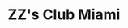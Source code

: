 ---
layout: place
title: ZZ's Club Miami
permalink: /florida/miami/zz-s-club-miami.html
stateAbbr: FL
stateName: Florida
cityName: Miami
seo:
  type: restaurant
  links: https://zzsclub.com/?utm_medium=Click&utm_source=GoogleMyBusiness
place_id: ChIJs7ptcSix2YgRV8Ptx4caiVE
photos:
  - name: >-
      places/ChIJs7ptcSix2YgRV8Ptx4caiVE/photos/AeeoHcJdJwzNXCnD66nNIh_uZtTdC1ttzmf2qKJcfIHdqQ3rEK-Y8TGPI-6d_whxp5xWL_bDTAE_kE_enfpDWzi_X267Ndldu_3L0QfuvpbXpe8XSJHHosfercNOqntpvitWtZCwIRgYggCCjGh60oRJtp71tjWoRyFPhFLRb55fCfM3_sN7uRVNzKGGnqenxNT_1H6Dd1CrpuMgLyAj5GPChqM_L3Ye0cXvbFLA9a3dwQEK4SpOoUrfaX1TYgpAn_U6lLih_U4n0bga4lT_AD5ABwQ6iPrB7FZho1VEREXahomM7n2-9gPnotnwx-v1lhI0VDVAPssTwBRMnCumIW0cC2e3jLzx4FhhZrmVu3CSaS9OJZn0n5RPj-Ldheu-4Tngu7miJlZSaKFs0lhm-rDcX8_cySCoBHe9l-lRD8bPYU9Yd1k5
    widthPx: 3370
    heightPx: 2528
    authorAttributions:
      - displayName: Ivan Mariotti
        uri: https://maps.google.com/maps/contrib/111977994384809527840
        photoUri: >-
          https://lh3.googleusercontent.com/a/ACg8ocIsvBvh097j3bO7OBPe8gyw2Gsze_0qXwiOxrbWPrnYO9leoA=s100-p-k-no-mo
    flagContentUri: >-
      https://www.google.com/local/imagery/report/?cb_client=maps_api_places.places_api&image_key=!1e10!2sCIHM0ogKEICAgICd8YfBmQE&hl=en-US
    googleMapsUri: >-
      https://www.google.com/maps/place//data=!3m4!1e2!3m2!1sCIHM0ogKEICAgICd8YfBmQE!2e10!4m2!3m1!1s0x88d9b128716dbab3:0x51891a87c7edc357
  - name: >-
      places/ChIJs7ptcSix2YgRV8Ptx4caiVE/photos/AeeoHcLoCoDFXb3rhUIM7FHMVw2P01CoDKROV1HifRQvHzN-K1RFKwgu_j71Ci5KUY9rG2L8LiVvVdAnPsUWSVu9Fh8W3qrJsxlgPj9L9AZHHEnwgJZX2QM1FuWbEExdCH8Gx8qOtnelDwkYws9NBjaE3tvraTl5NlWtTMdg6lHznV-mi3EEfTuIPeioRVFueDj5Xy4zAIukx-B-MSZz4QkKM6kJ3ng6fHrpxBWoMXe9M0rMC3WNXQQhI9nnjJRFpEddscY-St-2Xc-WHZwUhH9s2Dd_7huOUUwGH5xEN-Vo9bletRzNztTRxtWdocTaBp3Rx8MNalJk4PhJC0oa2zxaDPYsDHkFgzpRcTTDn8-mk7AYOr-0sqIsV6yIK_iIN3l-D7sscl1aoybZWxfrceaae2nJnI-HgmAsJEPqL4hcRnkOPw
    widthPx: 3600
    heightPx: 4800
    authorAttributions:
      - displayName: Adam Docktor
        uri: https://maps.google.com/maps/contrib/110885010956456925174
        photoUri: >-
          https://lh3.googleusercontent.com/a-/ALV-UjWgDScvtIP8PFsrl4gzh6Kx-rHd2TkR8PePUNc2CKzqBrIb04yRCA=s100-p-k-no-mo
    flagContentUri: >-
      https://www.google.com/local/imagery/report/?cb_client=maps_api_places.places_api&image_key=!1e10!2sCIHM0ogKEICAgIDT8729GQ&hl=en-US
    googleMapsUri: >-
      https://www.google.com/maps/place//data=!3m4!1e2!3m2!1sCIHM0ogKEICAgIDT8729GQ!2e10!4m2!3m1!1s0x88d9b128716dbab3:0x51891a87c7edc357
  - name: >-
      places/ChIJs7ptcSix2YgRV8Ptx4caiVE/photos/AeeoHcKtY-TWQBta9viHPYYlTcjwrKtHkYaRvF8PCCQGs_waC4y_GabY4DVDcg_5cgyZv2Mm9-ps0S9biasmWBE0tIEWnOC4zvVBaWRbbFg5y_qP2HjzoWooOAyhuV_lH1nuSlBgyCKoOHP5RGFqCThAhC9RKTUVLxiDikiIURvQZMK1UMHnMaYVCWNBAAXhrTp-w8mwTxgKBc6i2AsvMfNTchkmLvdubidOZbU-rfpttheBHmEdYjuY8nKWg21fzgD2Sf48nCDwAdzsZhG-mF12yxtfQSvkO78V4PgNYZIStYsufrT1uecPQylgFcCQ5m5U2-wZD1nEh-6wsTeB6qJKS-GBZKI98mkvLDqZwaq163vQE_KYfYEljglMt3bsCaxSCR1duvsAz5iEiaHRoU8o4PTAMH_O-99Xz7zJdIs4IuyGjQ
    widthPx: 3024
    heightPx: 3024
    authorAttributions:
      - displayName: Amina Ayoub
        uri: https://maps.google.com/maps/contrib/105251610509972073897
        photoUri: >-
          https://lh3.googleusercontent.com/a/ACg8ocJtFy7NeDCB7Z5Y07uxUBBZmLznasvtBToicyI10Lfe1pNwXxM=s100-p-k-no-mo
    flagContentUri: >-
      https://www.google.com/local/imagery/report/?cb_client=maps_api_places.places_api&image_key=!1e10!2sCIHM0ogKEICAgIDLr8uWVg&hl=en-US
    googleMapsUri: >-
      https://www.google.com/maps/place//data=!3m4!1e2!3m2!1sCIHM0ogKEICAgIDLr8uWVg!2e10!4m2!3m1!1s0x88d9b128716dbab3:0x51891a87c7edc357
  - name: >-
      places/ChIJs7ptcSix2YgRV8Ptx4caiVE/photos/AeeoHcJ6MVtaG2kYp2_wkU50uq2aIHrr3EXFFpdOlMIErRi-GGoVK9m0VJmSxpINJO9N0-zc9io6YBvGgxBQJrpGrtBBv_SJ6XK7i8DM3kLum6_aekugXcYqoAg1t98Ks5CfF_Pn0-s0FChn_DnwgQ3NQVvHTCSKNOK6xqS9ZnBAAuTLjFRthbpUZrl_l39oFHuIgQwMlbO_uHy1QBEp2iIEQURsyNJXK6fm28MMhCqGEb1VIZLQyV0uzQV50atgtDUMHIx0kR9Bm8X9tRLy5w1tPQHXrXNm6EdZOcy1yVqmdILadcFDF-C2HakrubF_cXZaJNVe2YHiEExll1awQOJ2vXN9VAjhY4a5qU2c_52gBkH_J7qPJjMcKyAhkRfq9gnG9hNuME1GjPUc0jmodjIciUVfIoupjRDRjeO615FvcZkU5d_-
    widthPx: 3024
    heightPx: 4032
    authorAttributions:
      - displayName: Kheeto Diet
        uri: https://maps.google.com/maps/contrib/112663852746767784480
        photoUri: >-
          https://lh3.googleusercontent.com/a-/ALV-UjVOctAu7CNkplx-8fpDLS1VqAsZ--Eym1wplxiQ9cMeZBI-kAw=s100-p-k-no-mo
    flagContentUri: >-
      https://www.google.com/local/imagery/report/?cb_client=maps_api_places.places_api&image_key=!1e10!2sCIHM0ogKEICAgICDsJ7q2QE&hl=en-US
    googleMapsUri: >-
      https://www.google.com/maps/place//data=!3m4!1e2!3m2!1sCIHM0ogKEICAgICDsJ7q2QE!2e10!4m2!3m1!1s0x88d9b128716dbab3:0x51891a87c7edc357
  - name: >-
      places/ChIJs7ptcSix2YgRV8Ptx4caiVE/photos/AeeoHcJEsyvRSFzXk97HiYlckKH0t_wuMHds7cizgkso2-uICYONFdTI5eG0LR-qpHL_KTgnVccz_SEirE7rWNJHyg5avoeV__lfwKlSmQELRXkDGwHsXPW_Gw6f5is4XMGmhT9FP_HWiHu4GyB14saVlB6rfLPkz2rJBX0nZhZZ2vo0rEbdqCYuZoj3hP6vjp9A3PZ5jM8GvM-4wZj23AvBsnZDjiE-yhOmrMRZHoZGpgCVgMZPSRafinfJHtV-2UqgP-BmpIHOc6JQUkTwnY5RSMFMWMktzNk4lnpiWgEWcl0sojgHJd-n9BV8NWHnKteXZ6YxDjEc0OT0VzUYhUFXGFUO9OxRE2OuBGb2FXx3vVGFHVUkIbrvi31k0JkK2N3ftq66UgfT_rEzjgAxkkp8QeavWHfciIH5-eueRS67uloFyw
    widthPx: 2268
    heightPx: 4032
    authorAttributions:
      - displayName: Kristy Ying
        uri: https://maps.google.com/maps/contrib/113253129699546555581
        photoUri: >-
          https://lh3.googleusercontent.com/a-/ALV-UjXHO4ABlMhMFh2oG3mZdMJyHIGZL8K94tCtwY1K4XszJW-FsMNQ=s100-p-k-no-mo
    flagContentUri: >-
      https://www.google.com/local/imagery/report/?cb_client=maps_api_places.places_api&image_key=!1e10!2sCIHM0ogKEICAgMDw1OTsGg&hl=en-US
    googleMapsUri: >-
      https://www.google.com/maps/place//data=!3m4!1e2!3m2!1sCIHM0ogKEICAgMDw1OTsGg!2e10!4m2!3m1!1s0x88d9b128716dbab3:0x51891a87c7edc357
  - name: >-
      places/ChIJs7ptcSix2YgRV8Ptx4caiVE/photos/AeeoHcIHeSetz7KducrEGXyAtTvwbSyfdE_55UsZDRWUF3kJMCi7YnsTjQcFgoLZPJdUOFZDQaYREGM6A494MXcNZqrGuMPVDtqGeyCvC1dy2QF620UxiKwQQloDtKT99WWspf_9qFmhGziYEP78wy4tCCP_RoJ1hOfjLUFDhuA22q1sG1rX8gdYLQdFoKowRo6qTNl6ZSpDDKJ51VuSKdS1kaZf_efT3CKIDLhG16mn7VGy3eJIfwicjZCalf_JCzarx2eNWeoja0gkYPAvjABZLs7ihtqkFNHDYB3m0TyOUhi9QZg4hYj6PedegeS4YvV5bLYBLEVn2xswUMC_4hUEzj09hlsjz8zMer3-xoGB6neHCfe0br3U2AbNk-AniMY--h-yAL4ri7T4EQYTIV4dHnDkTEKuWmJGILyzbkhFSfwRQA
    widthPx: 3600
    heightPx: 4800
    authorAttributions:
      - displayName: Karl de Borbón
        uri: https://maps.google.com/maps/contrib/100722261666721721198
        photoUri: >-
          https://lh3.googleusercontent.com/a-/ALV-UjW4NZ1mJwFTuFuvIfVUOWR1nrGg9tA4n9TutH44o0Bw-TvypZ5G0w=s100-p-k-no-mo
    flagContentUri: >-
      https://www.google.com/local/imagery/report/?cb_client=maps_api_places.places_api&image_key=!1e10!2sCIHM0ogKEICAgICVs8boTg&hl=en-US
    googleMapsUri: >-
      https://www.google.com/maps/place//data=!3m4!1e2!3m2!1sCIHM0ogKEICAgICVs8boTg!2e10!4m2!3m1!1s0x88d9b128716dbab3:0x51891a87c7edc357
  - name: >-
      places/ChIJs7ptcSix2YgRV8Ptx4caiVE/photos/AeeoHcLWRea3IE2UuRinMSkEafKARtrisATPHhSTg7l6Gpjh8AST28P1cHS23xyUfyiZ5khY1cuNI80g5hRoaV5TrpdzvAjpUSaBLGN_WCqnFLf35NaYqNLUqjK0I4lSSVqzZ09AwbI_4qgYk0CX_YOR0MDojgp8aBwUUtaruq_4ykYY5cvnx-ukaqsFrdv8ejLMAIBA9RpB33gJLr1AOmODRTcLqu7WWcPlF78GFC8PlslaowbwLUHtu-E0MhNB7MZ9xmccVJjh4gkhAAFxRmLkglWMR8pZQoE7B5cFadg3_w1DakA6Oyf6E9v_Gf0mtzlDguwQOxgmp5Vb2vyy9vtMxS-zTB2MreHQgZ8niiodxSdnHbn7hQaN4DzzUnKVASaakT7A16Xzo8OpHkrcLhV0qVpmyantwVMwuwF94HInoigOpw
    widthPx: 3024
    heightPx: 4032
    authorAttributions:
      - displayName: Karl de Borbón
        uri: https://maps.google.com/maps/contrib/100722261666721721198
        photoUri: >-
          https://lh3.googleusercontent.com/a-/ALV-UjW4NZ1mJwFTuFuvIfVUOWR1nrGg9tA4n9TutH44o0Bw-TvypZ5G0w=s100-p-k-no-mo
    flagContentUri: >-
      https://www.google.com/local/imagery/report/?cb_client=maps_api_places.places_api&image_key=!1e10!2sCIHM0ogKEICAgICVs8boJg&hl=en-US
    googleMapsUri: >-
      https://www.google.com/maps/place//data=!3m4!1e2!3m2!1sCIHM0ogKEICAgICVs8boJg!2e10!4m2!3m1!1s0x88d9b128716dbab3:0x51891a87c7edc357
  - name: >-
      places/ChIJs7ptcSix2YgRV8Ptx4caiVE/photos/AeeoHcJPdXIf5c3GCjKANH0h9iymjxemfX9fnVlccNeIxNlPeAHVTcESfi5Hem3y5rO8OchwXloXvGl9pfhZKISdPLClNP6TlbwazblY59bcm7YM6_4DkmV-UbQjobQEX6k4hFjBzp_qtBbGdRHjm5cIPJanawl8za-dYIWriJ0JB-Pqu2xQj1dVXkleMv0ppzinrApvZXuileJLjqKn9sTf4L3WDvd6dLJcBq4qF0jvETnXuLn98NuHnCSKVFkN5c0bbd2GcROw1YA0-nA84mlX9zF2MbUcEuIUXeQHRWuVVTgXQBxCZzJDMsiwnNuVkXJrGITXjn6PGNN1qSHX2XLSX5RAjSk-DIKNE8g5nCBaw6Z59KbE5gOEBOI30Eg4EeqzRMepdljziK77xHVTVyAnbGXLQaDtfbjGSqMnQf07WkCsAqU
    widthPx: 3024
    heightPx: 3024
    authorAttributions:
      - displayName: Amina Ayoub
        uri: https://maps.google.com/maps/contrib/105251610509972073897
        photoUri: >-
          https://lh3.googleusercontent.com/a/ACg8ocJtFy7NeDCB7Z5Y07uxUBBZmLznasvtBToicyI10Lfe1pNwXxM=s100-p-k-no-mo
    flagContentUri: >-
      https://www.google.com/local/imagery/report/?cb_client=maps_api_places.places_api&image_key=!1e10!2sCIHM0ogKEICAgIDLr8uWlgE&hl=en-US
    googleMapsUri: >-
      https://www.google.com/maps/place//data=!3m4!1e2!3m2!1sCIHM0ogKEICAgIDLr8uWlgE!2e10!4m2!3m1!1s0x88d9b128716dbab3:0x51891a87c7edc357
  - name: >-
      places/ChIJs7ptcSix2YgRV8Ptx4caiVE/photos/AeeoHcKlmK-Q2Orafxzr5gJSJ0km1I3DDVy8dWu9N2uY_AlCFCBji-SWHMFOvRZJh5OQUJE5Pyr5GV2qeDFNIiqFR6atWd12wE87IH0dQ5qN_wcgcQmFU1AwpauN2mIAs0A4yNecEaAipxKMDX-gAzg4s8RhaC09xzn96ww9pFo9NNkxzR3F3i92o3DwSNNuzdfTc3JEQp7QekDZtO3GC9aFyJHrUE2dCAVJJioLnCZQaDGAn109cWDESj0NnFP3J7bIxtmZHRCASdP73uPKzw1yisRP79lw7p2R64_zGs1xvnRE00LJ38lfvqMDnfQtkP8u8Sjxvqk4Y1qXRD1yNiAPJl82SGs4tXASommKkMWTHfzFYQbyUX48AeUO4_jttPd-hq1UfxMWv4xIVmacNSxxXvg2M7RoVnH2CKbP6CJnIrylWyrN
    widthPx: 4032
    heightPx: 3024
    authorAttributions:
      - displayName: Ivan Mariotti
        uri: https://maps.google.com/maps/contrib/111977994384809527840
        photoUri: >-
          https://lh3.googleusercontent.com/a/ACg8ocIsvBvh097j3bO7OBPe8gyw2Gsze_0qXwiOxrbWPrnYO9leoA=s100-p-k-no-mo
    flagContentUri: >-
      https://www.google.com/local/imagery/report/?cb_client=maps_api_places.places_api&image_key=!1e10!2sCIHM0ogKEICAgICd8YfBqQE&hl=en-US
    googleMapsUri: >-
      https://www.google.com/maps/place//data=!3m4!1e2!3m2!1sCIHM0ogKEICAgICd8YfBqQE!2e10!4m2!3m1!1s0x88d9b128716dbab3:0x51891a87c7edc357
  - name: >-
      places/ChIJs7ptcSix2YgRV8Ptx4caiVE/photos/AeeoHcJCkPzC_v7RBbN-sqZ_O4JntbhD3H4fQc_7lSGO10BkyKIKvwIVW6FM5OiJU5igo9ahp3HcRJwM0w2rTPjRQNi5rhi-F1mpdhuucFYIwR4U2xPxibMw44IVZFgEoOkk7I4L7LZsPBDzN8Rm48mnFnfC8wXRSdQDmA60dLpNPTepkzqMfva27UlPezpOt1GuxIzvgU5N4_BoKoxuG7FSL1pEoiZQOv2jlIGvGgUSjlhhkgmqKEWJ_mclENmvSwwSVn8bGA--vlzPdVGaf5RtRxEbyZUnU8K2Q02ZrqMvDMpW-d0U0U_3QQamKfnWXrp0CMeiWYsY0Hz33FOei__87DCLIkxNk2PU8SFhI0cDxieVaTG2JvNbn4SASh7TxH0C09REHvM9CQEbw5WKvxtIBRjZWWWtVq4zeSOG75o-LpCdZw
    widthPx: 4032
    heightPx: 3024
    authorAttributions:
      - displayName: Greg Ricciardi
        uri: https://maps.google.com/maps/contrib/107518656506368325553
        photoUri: >-
          https://lh3.googleusercontent.com/a-/ALV-UjVrl8J6_BXDUBfXZ4yyQb15xECbK_9A6X-B8Ca_q39L5qVpInQkRA=s100-p-k-no-mo
    flagContentUri: >-
      https://www.google.com/local/imagery/report/?cb_client=maps_api_places.places_api&image_key=!1e10!2sCIHM0ogKEICAgID1kcW_CA&hl=en-US
    googleMapsUri: >-
      https://www.google.com/maps/place//data=!3m4!1e2!3m2!1sCIHM0ogKEICAgID1kcW_CA!2e10!4m2!3m1!1s0x88d9b128716dbab3:0x51891a87c7edc357
address: 151 NE 41st St Suite 117, Miami, FL 33137, USA
street: 151 NE 41st St Suite 117
city: Miami
state: FL
zip: '33137'
country: USA
neighborhood: Miami Design District
latitude: '25.814672'
longitude: '-80.192726'
accessibility_options:
  wheelchairAccessibleParking: true
  wheelchairAccessibleEntrance: true
  wheelchairAccessibleRestroom: true
  wheelchairAccessibleSeating: true
business_status: OPERATIONAL
name: ZZ's Club Miami
google_maps_links:
  directionsUri: >-
    https://www.google.com/maps/dir//''/data=!4m7!4m6!1m1!4e2!1m2!1m1!1s0x88d9b128716dbab3:0x51891a87c7edc357!3e0
  placeUri: https://maps.google.com/?cid=5875256359358677847
  writeAReviewUri: >-
    https://www.google.com/maps/place//data=!4m3!3m2!1s0x88d9b128716dbab3:0x51891a87c7edc357!12e1
  reviewsUri: >-
    https://www.google.com/maps/place//data=!4m4!3m3!1s0x88d9b128716dbab3:0x51891a87c7edc357!9m1!1b1
  photosUri: >-
    https://www.google.com/maps/place//data=!4m3!3m2!1s0x88d9b128716dbab3:0x51891a87c7edc357!10e5
primary_type: Japanese Restaurant
opening_hours:
  regular: null
  current: null
secondary_opening_hours:
  regular:
    weekdayDescriptions: null
    type: null
  current:
    weekdayDescriptions: null
    type: null
phone: null
price_level: null
price_range: $100 &ndash; & up
rating: '4.4'
rating_count: 0
website: https://zzsclub.com/?utm_medium=Click&utm_source=GoogleMyBusiness
description: >-
  Discover ZZ's Club Miami in Miami, FL$$$ZZ's Club Miami in Miami, FL, stands
  out as a stylish Japanese restaurant nestled in the vibrant Design District,
  offering a welcoming retreat for those seeking top-rated Japanese dining
  experiences. This spot excels with its inviting lunch options, featuring fresh
  bowls and creative desserts that highlight flavorful, authentic cuisine
  perfect for casual or group outings. The elegant atmosphere includes diverse
  dining areas with cozy indoor spaces and outdoor seating, making it an ideal
  choice for unwinding after exploring the area. Additionally, highlights like
  live music and a selection of beverages add to the relaxed yet sophisticated
  vibe, appealing to anyone looking for sushi places near me in a lively
  setting.
generative_summary: >-
  Discover ZZ's Club Miami in Miami, FL$$$ZZ's Club Miami in Miami, FL, stands
  out as a stylish Japanese restaurant nestled in the vibrant Design District,
  offering a welcoming retreat for those seeking top-rated Japanese dining
  experiences. This spot excels with its inviting lunch options, featuring fresh
  bowls and creative desserts that highlight flavorful, authentic cuisine
  perfect for casual or group outings. The elegant atmosphere includes diverse
  dining areas with cozy indoor spaces and outdoor seating, making it an ideal
  choice for unwinding after exploring the area. Additionally, highlights like
  live music and a selection of beverages add to the relaxed yet sophisticated
  vibe, appealing to anyone looking for sushi places near me in a lively
  setting.
generative_disclosure: Summarized by AI using the Grok-3-Mini model.
reviews:
  - name: >-
      places/ChIJs7ptcSix2YgRV8Ptx4caiVE/reviews/ChZDSUhNMG9nS0VJQ0FnTUR3MU9Uc0NnEAE
    relativePublishTimeDescription: 3 weeks ago
    rating: 5
    text:
      text: >-
        Zz’s is a known member only restaurant, but I love that they open it to
        everyone for lunch. Their food and service is always very good
        especially after a day of walking around the Design District.
      languageCode: en
    originalText:
      text: >-
        Zz’s is a known member only restaurant, but I love that they open it to
        everyone for lunch. Their food and service is always very good
        especially after a day of walking around the Design District.
      languageCode: en
    authorAttribution:
      displayName: Kristy Ying
      uri: https://www.google.com/maps/contrib/113253129699546555581/reviews
      photoUri: >-
        https://lh3.googleusercontent.com/a-/ALV-UjXHO4ABlMhMFh2oG3mZdMJyHIGZL8K94tCtwY1K4XszJW-FsMNQ=s128-c0x00000000-cc-rp-mo-ba2
    publishTime: '2025-03-23T21:03:46.416112Z'
    flagContentUri: >-
      https://www.google.com/local/review/rap/report?postId=ChZDSUhNMG9nS0VJQ0FnTUR3MU9Uc0NnEAE&d=17924085&t=1
    googleMapsUri: >-
      https://www.google.com/maps/reviews/data=!4m6!14m5!1m4!2m3!1sChZDSUhNMG9nS0VJQ0FnTUR3MU9Uc0NnEAE!2m1!1s0x88d9b128716dbab3:0x51891a87c7edc357
  - name: >-
      places/ChIJs7ptcSix2YgRV8Ptx4caiVE/reviews/ChZDSUhNMG9nS0VJQ0FnSURMcjh1V0pnEAE
    relativePublishTimeDescription: 9 months ago
    rating: 5
    text:
      text: >-
        It’s my second time. Consistent in flavors presentation and service.
        Elegant atmosphere. I found the bottled water service excessive. My
        glass was always full and was not allowed the chance to get a cold glass
        of water since they kept pouring water over the warmer water. Please
        stop and ask your guests how they prefer water service. It’s obvious
        they want to upsell you water but guests should also have a right to
        refuse refills every 10 minutes. Other than that, a great evening and
        delicious food.
      languageCode: en
    originalText:
      text: >-
        It’s my second time. Consistent in flavors presentation and service.
        Elegant atmosphere. I found the bottled water service excessive. My
        glass was always full and was not allowed the chance to get a cold glass
        of water since they kept pouring water over the warmer water. Please
        stop and ask your guests how they prefer water service. It’s obvious
        they want to upsell you water but guests should also have a right to
        refuse refills every 10 minutes. Other than that, a great evening and
        delicious food.
      languageCode: en
    authorAttribution:
      displayName: Amina Ayoub
      uri: https://www.google.com/maps/contrib/105251610509972073897/reviews
      photoUri: >-
        https://lh3.googleusercontent.com/a/ACg8ocJtFy7NeDCB7Z5Y07uxUBBZmLznasvtBToicyI10Lfe1pNwXxM=s128-c0x00000000-cc-rp-mo-ba5
    publishTime: '2024-07-02T13:27:07.692070Z'
    flagContentUri: >-
      https://www.google.com/local/review/rap/report?postId=ChZDSUhNMG9nS0VJQ0FnSURMcjh1V0pnEAE&d=17924085&t=1
    googleMapsUri: >-
      https://www.google.com/maps/reviews/data=!4m6!14m5!1m4!2m3!1sChZDSUhNMG9nS0VJQ0FnSURMcjh1V0pnEAE!2m1!1s0x88d9b128716dbab3:0x51891a87c7edc357
  - name: >-
      places/ChIJs7ptcSix2YgRV8Ptx4caiVE/reviews/ChdDSUhNMG9nS0VJQ0FnSUR2bl95VDN3RRAB
    relativePublishTimeDescription: 3 months ago
    rating: 5
    text:
      text: >-
        It's a really great place for lunch, they are known for membership only
        at dinner but you can go for lunch without membership, everything was
        great, We got the burger, Toro  bowl, crispy rice yellowtail and few
        desserts, great service and experience as well.
      languageCode: en
    originalText:
      text: >-
        It's a really great place for lunch, they are known for membership only
        at dinner but you can go for lunch without membership, everything was
        great, We got the burger, Toro  bowl, crispy rice yellowtail and few
        desserts, great service and experience as well.
      languageCode: en
    authorAttribution:
      displayName: Alejandro Rosete Rondon
      uri: https://www.google.com/maps/contrib/115672427699383558075/reviews
      photoUri: >-
        https://lh3.googleusercontent.com/a-/ALV-UjVKmUIQQ4sSKNBWp3KZluaUXtK69gq6tjZl9zYiYSQDLoUtOxtw=s128-c0x00000000-cc-rp-mo-ba3
    publishTime: '2024-12-25T14:13:10.604052Z'
    flagContentUri: >-
      https://www.google.com/local/review/rap/report?postId=ChdDSUhNMG9nS0VJQ0FnSUR2bl95VDN3RRAB&d=17924085&t=1
    googleMapsUri: >-
      https://www.google.com/maps/reviews/data=!4m6!14m5!1m4!2m3!1sChdDSUhNMG9nS0VJQ0FnSUR2bl95VDN3RRAB!2m1!1s0x88d9b128716dbab3:0x51891a87c7edc357
  - name: >-
      places/ChIJs7ptcSix2YgRV8Ptx4caiVE/reviews/ChdDSUhNMG9nS0VJQ0FnSURUODcyOXNRRRAB
    relativePublishTimeDescription: 10 months ago
    rating: 5
    text:
      text: >-
        As a Broward county Native and restaurant bar, I can tell you that this
        is five times better than anything I’ve had in Broward county. The
        service is unbelievable. The food was amazing. The vibe was awesome. I’m
        super grateful that my buddy invited us. It’s a private club.
      languageCode: en
    originalText:
      text: >-
        As a Broward county Native and restaurant bar, I can tell you that this
        is five times better than anything I’ve had in Broward county. The
        service is unbelievable. The food was amazing. The vibe was awesome. I’m
        super grateful that my buddy invited us. It’s a private club.
      languageCode: en
    authorAttribution:
      displayName: Adam Docktor
      uri: https://www.google.com/maps/contrib/110885010956456925174/reviews
      photoUri: >-
        https://lh3.googleusercontent.com/a-/ALV-UjWgDScvtIP8PFsrl4gzh6Kx-rHd2TkR8PePUNc2CKzqBrIb04yRCA=s128-c0x00000000-cc-rp-mo-ba5
    publishTime: '2024-05-27T19:55:57.232451Z'
    flagContentUri: >-
      https://www.google.com/local/review/rap/report?postId=ChdDSUhNMG9nS0VJQ0FnSURUODcyOXNRRRAB&d=17924085&t=1
    googleMapsUri: >-
      https://www.google.com/maps/reviews/data=!4m6!14m5!1m4!2m3!1sChdDSUhNMG9nS0VJQ0FnSURUODcyOXNRRRAB!2m1!1s0x88d9b128716dbab3:0x51891a87c7edc357
  - name: >-
      places/ChIJs7ptcSix2YgRV8Ptx4caiVE/reviews/ChZDSUhNMG9nS0VJQ0FnSUNkOFlmQlNREAE
    relativePublishTimeDescription: 8 months ago
    rating: 5
    text:
      text: >-
        For sure one of the best experience since I am in Miami.

        Different dining areas, TV’s room along with candy’s room and obviously
        the cigar lounge couldn’t  be missing!

        Food and service (Ckris) impeccable
      languageCode: en
    originalText:
      text: >-
        For sure one of the best experience since I am in Miami.

        Different dining areas, TV’s room along with candy’s room and obviously
        the cigar lounge couldn’t  be missing!

        Food and service (Ckris) impeccable
      languageCode: en
    authorAttribution:
      displayName: Ivan Mariotti
      uri: https://www.google.com/maps/contrib/111977994384809527840/reviews
      photoUri: >-
        https://lh3.googleusercontent.com/a/ACg8ocIsvBvh097j3bO7OBPe8gyw2Gsze_0qXwiOxrbWPrnYO9leoA=s128-c0x00000000-cc-rp-mo-ba4
    publishTime: '2024-07-20T12:35:58.405406Z'
    flagContentUri: >-
      https://www.google.com/local/review/rap/report?postId=ChZDSUhNMG9nS0VJQ0FnSUNkOFlmQlNREAE&d=17924085&t=1
    googleMapsUri: >-
      https://www.google.com/maps/reviews/data=!4m6!14m5!1m4!2m3!1sChZDSUhNMG9nS0VJQ0FnSUNkOFlmQlNREAE!2m1!1s0x88d9b128716dbab3:0x51891a87c7edc357
review_summary: >-
  What Visitors Are Raving About$$$Visitors consistently praise ZZ's Club for
  its reliable and enjoyable meals, especially during lunch when the restaurant
  opens to all, making it a go-to for tasty dishes and attentive service. Many
  highlight the consistent flavors and presentations that create a memorable
  dining experience, with the elegant surroundings adding to the overall appeal
  for groups or casual meetups. While some mention minor preferences around
  drink services, the focus remains on the fantastic food, great vibes, and
  welcoming atmosphere that keep people coming back. Overall, feedback
  emphasizes it as a standout spot for those searching for best sushi near me,
  with positive notes on the variety of options and the friendly, efficient
  staff. If you're in the mood for a relaxed meal at sushi restaurants near me,
  this place delivers a solid, enjoyable experience worth trying.
review_disclosure: Summarized by AI using the Grok-3-Mini model.
parking_options:
  paidStreetParking: true
payment_options:
  acceptsCreditCards: true
  acceptsCashOnly: false
allow_dogs: null
curbside_pickup: false
delivery: false
dine_in: true
good_for_children: false
good_for_groups: true
good_for_sports: null
live_music: true
menu_for_children: null
outdoor_seating: true
reservable: true
restroom: true
serves_beer: true
serves_breakfast: null
serves_brunch: null
serves_cocktails: true
serves_coffee: true
serves_dinner: true
serves_dessert: true
serves_lunch: true
serves_vegetarian_food: true
serves_wine: true
takeout: null
update_category: pro
places_description: null

---